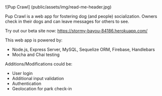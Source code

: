 ![Pup Crawl] (public/assets/img/read-me-header.jpg)

Pup Crawl is a web app for fostering dog (and people) socialization. Owners check in their dogs and can leave messages for others to see.

Try out our beta site now: https://stormy-bayou-84186.herokuapp.com/

This  web app is powered by:
   - Node.js, Express Server, MySQL, Sequelize ORM, Firebase, Handlebars
   - Mocha and Chai testing
  
Additions/Modifications could be:
  - User login
  - Additional input validation
  - Authentication
  - Geolocation for park check-in
